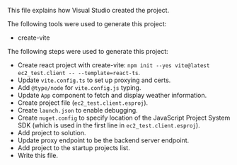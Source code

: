 This file explains how Visual Studio created the project.

The following tools were used to generate this project:
- create-vite

The following steps were used to generate this project:
- Create react project with create-vite: `npm init --yes vite@latest ec2_test.client -- --template=react-ts`.
- Update `vite.config.ts` to set up proxying and certs.
- Add `@type/node` for `vite.config.js` typing.
- Update `App` component to fetch and display weather information.
- Create project file (`ec2_test.client.esproj`).
- Create `launch.json` to enable debugging.
- Create `nuget.config` to specify location of the JavaScript Project System SDK (which is used in the first line in `ec2_test.client.esproj`).
- Add project to solution.
- Update proxy endpoint to be the backend server endpoint.
- Add project to the startup projects list.
- Write this file.

